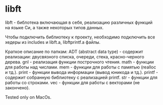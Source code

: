 # libft
libft - библотека включающая в себя, реализацию различных функций на языке Си, а также некоторых типов данных.

Чтобы подключить библиотеку к проекту, необходимо подключить все хедеры из includes и libft.a, libftprintf.a файлы.

Краткое описание по папкам:
  ADT (abstract data type) - содержит реализации: двусвязного списка, очереди, стека, красно-черного дерева.
  gnl - реализация функции построчного чтения.
  math - функции для работы над числами.
  mem - функции для работы с памятью (realloc и тд.).
  print - функции вывода информации (вывод юникода и тд.).
  printf - содержит собранную библиотеку с реализацией printf.
  str - функции для работы со строками.
  vec - функции для работы с векторами (не закончено).

Tested only on MacOs.

